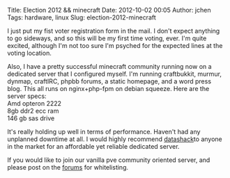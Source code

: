 Title: Election 2012 && minecraft
Date: 2012-10-02 00:05
Author: jchen
Tags: hardware, linux
Slug: election-2012-minecraft

I just put my fist voter registration form in the mail. I don't expect
anything to go sideways, and so this will be my first time voting, ever.
I'm quite excited, although I'm not too sure I'm psyched for the
expected lines at the voting location.

Also, I have a pretty successful minecraft community running now on a
dedicated server that I configured myself. I'm running craftbukkit,
murmur, dynmap, craftIRC, phpbb forums, a static homepage, and a word
press blog. This all runs on nginx+php-fpm on debian squeeze. Here are
the server specs:  
Amd opteron 2222  
8gb ddr2 ecc ram  
146 gb sas drive

It's really holding up well in terms of performance. Haven't had any
unplanned downtime at all. I would highly recommend [datashack][]to
anyone in the market for an affordable yet reliable dedicated server.

If you would like to join our vanilla pve community oriented server, and
please post on the [forums][] for whitelisting.

  [datashack]: http://datashack.net
  [forums]: http://mc.voltaire.sh/forums
